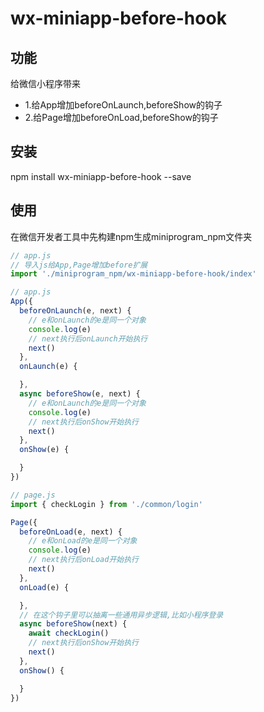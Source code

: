 wx-miniapp-before-hook
========================================

功能
------------
给微信小程序带来
- 1.给App增加beforeOnLaunch,beforeShow的钩子
- 2.给Page增加beforeOnLoad,beforeShow的钩子

安装
------------
npm install wx-miniapp-before-hook --save

使用
------------
在微信开发者工具中先构建npm生成miniprogram_npm文件夹
```javascript
// app.js
// 导入js给App,Page增加before扩展
import './miniprogram_npm/wx-miniapp-before-hook/index'
```

```javascript
// app.js
App({
  beforeOnLaunch(e, next) {
    // e和onLaunch的e是同一个对象
    console.log(e)
    // next执行后onLaunch开始执行
    next()
  },
  onLaunch(e) {

  },
  async beforeShow(e, next) {
    // e和onLaunch的e是同一个对象
    console.log(e)
    // next执行后onShow开始执行
    next()
  },
  onShow(e) {

  }
})
```

```javascript
// page.js
import { checkLogin } from './common/login'

Page({
  beforeOnLoad(e, next) {
    // e和onLoad的e是同一个对象
    console.log(e)
    // next执行后onLoad开始执行
    next()
  },
  onLoad(e) {

  },
  // 在这个钩子里可以抽离一些通用异步逻辑,比如小程序登录
  async beforeShow(next) {
    await checkLogin()
    // next执行后onShow开始执行
    next()
  },
  onShow() {

  }
})
```
